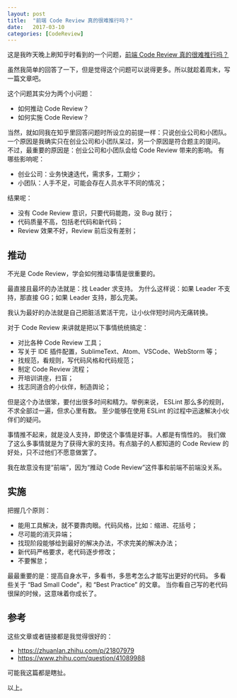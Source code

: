 ```yaml
---
layout: post
title:  "前端 Code Review 真的很难推行吗？"
date:   2017-03-10
categories: [CodeReview]
---
```


这是我昨天晚上刷知乎时看到的一个问题，[前端 Code Review 真的很难推行吗？](https://www.zhihu.com/question/56822106)

虽然我简单的回答了一下，但是觉得这个问题可以说得更多。所以就趁着周末，写一篇文章吧。

这个问题其实分为两个小问题：

- 如何推动 Code Review？
- 如何实施 Code Review？

当然，就如同我在知乎里回答问题时所设立的前提一样：只说创业公司和小团队。
一个原因是我确实只在创业公司和小团队呆过，另一个原因是符合题主的提问。
不过，最重要的原因是：创业公司和小团队会给 Code Review 带来的影响。
有哪些影响呢：

- 创业公司：业务快速迭代，需求多，工期少；
- 小团队：人手不足，可能会存在人员水平不同的情况；

结果呢：

- 没有 Code Review 意识，只要代码能跑，没 Bug 就行；
- 代码质量不高，包括老代码和新代码；
- Review 效果不好，Review 前后没有差别；

## 推动

不光是 Code Review，学会如何推动事情是很重要的。

最直接且最坏的办法就是：找 Leader 求支持。
为什么这样说：如果 Leader 不支持，那直接 GG；如果 Leader 支持，那么完美。

我认为最好的办法就是自己把脏活累活干完，让小伙伴短时间内无痛转换。

对于 Code Review 来讲就是把以下事情统统搞定：

- 对比各种 Code Review 工具；
- 写关于 IDE 插件配置，SublimeText、Atom、VSCode、WebStorm 等；
- 找规范，看规则，写代码风格和代码规范；
- 制定 Code Review 流程；
- 开培训讲座，扫盲；
- 找志同道合的小伙伴，制造舆论；

但是这个办法很笨，要付出很多时间和精力。举例来说， ESLint 那么多的规则，不求全部过一遍，但求心里有数。
至少能够在使用 ESLint 的过程中迅速解决小伙伴们的疑问。

事情推不起来，就是没人支持，即使这个事情是好事。人都是有惰性的。
我们做了这么多事情就是为了获得大家的支持。有点脑子的人都知道的 Code Review 的好处，只不过他们不愿意做罢了。

我在故意没有提“前端”，因为“推动 Code Review”这件事和前端不前端没关系。

## 实施

把握几个原则：

- 能用工具解决，就不要靠肉眼。代码风格，比如：缩进、花括号；
- 尽可能的消灭异端；
- 找现阶段能够给到最好的解决办法，不求完美的解决办法；
- 新代码严格要求，老代码逐步修改；
- 不要懈怠；

最最重要的是：提高自身水平，多看书，多思考怎么才能写出更好的代码。
多看些关于 “Bad Small Code”，和 “Best Practice” 的文章。
当你看自己写的老代码很屎的时候，这意味着你成长了。

## 参考

这些文章或者链接都是我觉得很好的：

- https://zhuanlan.zhihu.com/p/21807979
- https://www.zhihu.com/question/41089988

可能我这篇都是瞎扯。

以上。
